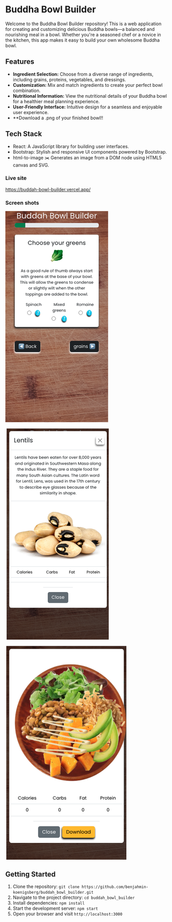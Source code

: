 # Buddha Bowl Builder

Welcome to the Buddha Bowl Builder repository! This is a web application for creating and customizing delicious Buddha bowls—a balanced and nourishing meal in a bowl. Whether you're a seasoned chef or a novice in the kitchen, this app makes it easy to build your own wholesome Buddha bowl.

## Features

- **Ingredient Selection:** Choose from a diverse range of ingredients, including grains, proteins, vegetables, and dressings.
- **Customization:** Mix and match ingredients to create your perfect bowl combination.
- **Nutritional Information:** View the nutritional details of your Buddha bowl for a healthier meal planning experience.
- **User-Friendly Interface:** Intuitive design for a seamless and enjoyable user experience.
- **Download a .png of your finished bowl!!

## Tech Stack

  - React: A JavaScript library for building user interfaces.
  - Bootstrap: Stylish and responsive UI components powered by Bootstrap.
  - html-to-image ✂️ Generates an image from a DOM node using HTML5 canvas and SVG.

### Live site

https://buddah-bowl-builder.vercel.app/

### Screen shots

![Alt text](<Screen Shot 2023-12-11 at 5.22.20 PM.png>)

![Alt text](<Screen Shot 2023-12-11 at 5.22.40 PM.png>)

![Alt text](<Screen Shot 2023-12-11 at 5.23.05 PM.png>)


## Getting Started

1. Clone the repository: `git clone https://github.com/benjahmin-koenigsberg/buddah_bowl_builder.git`
2. Navigate to the project directory: `cd buddah_bowl_builder`
3. Install dependencies: `npm install`
4. Start the development server: `npm start`
5. Open your browser and visit `http://localhost:3000`


